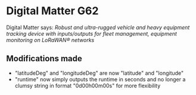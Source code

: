# Digital Matter G62

Digital Matter says: *Robust and ultra-rugged vehicle and heavy equipment tracking device with inputs/outputs for fleet management, equipment monitoring on LoRaWAN® networks*

## Modifications made

- "latitudeDeg" and "longitudeDeg" are now "latitude" and "longitude"
- "runtime" now simply outputs the runtime in seconds and no longer a clumsy string in format "0d00h00m00s" for more flexibility